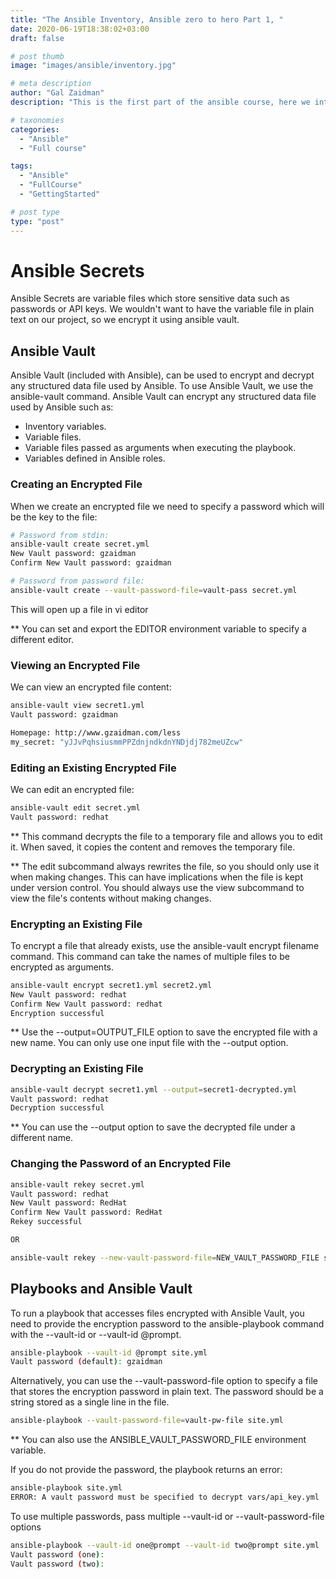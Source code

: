 ```yaml
---
title: "The Ansible Inventory, Ansible zero to hero Part 1, "
date: 2020-06-19T18:38:02+03:00
draft: false

# post thumb
image: "images/ansible/inventory.jpg"

# meta description
author: "Gal Zaidman"
description: "This is the first part of the ansible course, here we inteduce the ansible inventory"

# taxonomies
categories:
  - "Ansible"
  - "Full course"

tags:
  - "Ansible"
  - "FullCourse"
  - "GettingStarted"

# post type
type: "post"
---
```


# Ansible Secrets

Ansible Secrets are variable files which store sensitive data such as passwords or API keys. We wouldn't want to have the variable file in plain text on our project, so we encrypt it using ansible vault.

## Ansible Vault

Ansible Vault (included with Ansible), can be used to encrypt and decrypt any structured data file used by Ansible. To use Ansible Vault, we use the ansible-vault command.
Ansible Vault can encrypt any structured data file used by Ansible such as:

- Inventory variables.
- Variable files.
- Variable files passed as arguments when executing the playbook.
- Variables defined in Ansible roles.

### Creating an Encrypted File

When we create an encrypted file we need to specify a password which will be the key to the file:

```bash
# Password from stdin:
ansible-vault create secret.yml
New Vault password: gzaidman
Confirm New Vault password: gzaidman

# Password from password file:
ansible-vault create --vault-password-file=vault-pass secret.yml
```

This will open up a file in vi editor

** You can set and export the EDITOR environment variable to specify a different editor.

### Viewing an Encrypted File

We can view an encrypted file content:

```bash
ansible-vault view secret1.yml
Vault password: gzaidman

Homepage: http://www.gzaidman.com/less
my_secret: "yJJvPqhsiusmmPPZdnjndkdnYNDjdj782meUZcw"
```

### Editing an Existing Encrypted File

We can edit an encrypted file:

```bash
ansible-vault edit secret.yml
Vault password: redhat
```

** This command decrypts the file to a temporary file and allows you to edit it. When saved, it copies the content and removes the temporary file.

** The edit subcommand always rewrites the file, so you should only use it when making changes. This can have implications when the file is kept under version control. You should always use the view subcommand to view the file's contents without making changes.

### Encrypting an Existing File

To encrypt a file that already exists, use the ansible-vault encrypt filename command. This command can take the names of multiple files to be encrypted as arguments.

```bash
ansible-vault encrypt secret1.yml secret2.yml
New Vault password: redhat
Confirm New Vault password: redhat
Encryption successful
```

** Use the --output=OUTPUT_FILE option to save the encrypted file with a new name. You can only use one input file with the --output option.

### Decrypting an Existing File

```bash
ansible-vault decrypt secret1.yml --output=secret1-decrypted.yml
Vault password: redhat
Decryption successful
```

** You can use the --output option to save the decrypted file under a different name.

### Changing the Password of an Encrypted File

```bash
ansible-vault rekey secret.yml
Vault password: redhat
New Vault password: RedHat
Confirm New Vault password: RedHat
Rekey successful

OR

ansible-vault rekey --new-vault-password-file=NEW_VAULT_PASSWORD_FILE secret.yml
```

## Playbooks and Ansible Vault

To run a playbook that accesses files encrypted with Ansible Vault, you need to provide the encryption password to the ansible-playbook command with the --vault-id or --vault-id @prompt.

```bash
ansible-playbook --vault-id @prompt site.yml
Vault password (default): gzaidman
```

Alternatively, you can use the --vault-password-file option to specify a file that stores the encryption password in plain text. The password should be a string stored as a single line in the file.

```bash
ansible-playbook --vault-password-file=vault-pw-file site.yml
```

** You can also use the ANSIBLE_VAULT_PASSWORD_FILE environment variable.

If you do not provide the password, the playbook returns an error:

```bash
ansible-playbook site.yml
ERROR: A vault password must be specified to decrypt vars/api_key.yml
```

To use multiple passwords, pass multiple --vault-id or --vault-password-file options

```bash
ansible-playbook --vault-id one@prompt --vault-id two@prompt site.yml
Vault password (one):
Vault password (two):
```

